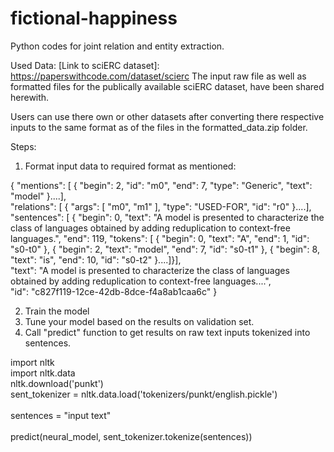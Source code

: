 # fictional-happiness

Python codes for joint relation and entity extraction.

Used Data:
[Link to sciERC dataset]: https://paperswithcode.com/dataset/scierc
The input raw file as well as formatted files for the publically available sciERC dataset, have been shared herewith.

Users can use there own or other datasets after converting there respective inputs to the same format as of the files in the formatted_data.zip folder.

Steps:
1. Format input data to required format as mentioned:

{
    "mentions": [
        {
            "begin": 2,
            "id": "m0",
            "end": 7,
            "type": "Generic",
            "text": "model"
        }....],<br />
	"relations": [
        {
            "args": [
                "m0",
                "m1"
            ],
            "type": "USED-FOR",
            "id": "r0"
        }....],<br />
	"sentences": [
        {
            "begin": 0,
            "text": "A model is presented to characterize the class of languages obtained by adding reduplication to context-free languages.",
            "end": 119,
            "tokens": [
                {
                    "begin": 0,
                    "text": "A",
                    "end": 1,
                    "id": "s0-t0"
                },
                {
                    "begin": 2,
                    "text": "model",
                    "end": 7,
                    "id": "s0-t1"
                },
                {
                    "begin": 8,
                    "text": "is",
                    "end": 10,
                    "id": "s0-t2"
                }....]}],<br />
	"text": "A model is presented to characterize the class of languages obtained by adding reduplication to context-free languages....",<br />
    "id": "c827f119-12ce-42db-8dce-f4a8ab1caa6c"
}

2. Train the model
3. Tune your model based on the results on validation set.
4. Call "predict" function to get results on raw text inputs tokenized into sentences.

import nltk<br />
import nltk.data<br />
nltk.download('punkt')<br />
sent_tokenizer = nltk.data.load('tokenizers/punkt/english.pickle')<br />
<br />
sentences = "input text"<br />
<br />
predict(neural\_model, sent_tokenizer.tokenize(sentences))<br />


